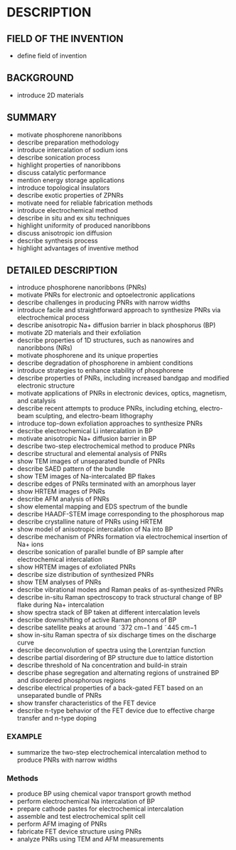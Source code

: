 # DESCRIPTION

## FIELD OF THE INVENTION

- define field of invention

## BACKGROUND

- introduce 2D materials

## SUMMARY

- motivate phosphorene nanoribbons
- describe preparation methodology
- introduce intercalation of sodium ions
- describe sonication process
- highlight properties of nanoribbons
- discuss catalytic performance
- mention energy storage applications
- introduce topological insulators
- describe exotic properties of ZPNRs
- motivate need for reliable fabrication methods
- introduce electrochemical method
- describe in situ and ex situ techniques
- highlight uniformity of produced nanoribbons
- discuss anisotropic ion diffusion
- describe synthesis process
- highlight advantages of inventive method

## DETAILED DESCRIPTION

- introduce phosphorene nanoribbons (PNRs)
- motivate PNRs for electronic and optoelectronic applications
- describe challenges in producing PNRs with narrow widths
- introduce facile and straightforward approach to synthesize PNRs via electrochemical process
- describe anisotropic Na+ diffusion barrier in black phosphorus (BP)
- motivate 2D materials and their exfoliation
- describe properties of 1D structures, such as nanowires and nanoribbons (NRs)
- motivate phosphorene and its unique properties
- describe degradation of phosphorene in ambient conditions
- introduce strategies to enhance stability of phosphorene
- describe properties of PNRs, including increased bandgap and modified electronic structure
- motivate applications of PNRs in electronic devices, optics, magnetism, and catalysis
- describe recent attempts to produce PNRs, including etching, electro-beam sculpting, and electro-beam lithography
- introduce top-down exfoliation approaches to synthesize PNRs
- describe electrochemical Li intercalation in BP
- motivate anisotropic Na+ diffusion barrier in BP
- describe two-step electrochemical method to produce PNRs
- describe structural and elemental analysis of PNRs
- show TEM images of unseparated bundle of PNRs
- describe SAED pattern of the bundle
- show TEM images of Na-intercalated BP flakes
- describe edges of PNRs terminated with an amorphous layer
- show HRTEM images of PNRs
- describe AFM analysis of PNRs
- show elemental mapping and EDS spectrum of the bundle
- describe HAADF-STEM image corresponding to the phosphorous map
- describe crystalline nature of PNRs using HRTEM
- show model of anisotropic intercalation of Na into BP
- describe mechanism of PNRs formation via electrochemical insertion of Na+ ions
- describe sonication of parallel bundle of BP sample after electrochemical intercalation
- show HRTEM images of exfoliated PNRs
- describe size distribution of synthesized PNRs
- show TEM analyses of PNRs
- describe vibrational modes and Raman peaks of as-synthesized PNRs
- describe in-situ Raman spectroscopy to track structural change of BP flake during Na+ intercalation
- show spectra stack of BP taken at different intercalation levels
- describe downshifting of active Raman phonons of BP
- describe satellite peaks at around ˜372 cm−1 and ˜445 cm−1
- show in-situ Raman spectra of six discharge times on the discharge curve
- describe deconvolution of spectra using the Lorentzian function
- describe partial disordering of BP structure due to lattice distortion
- describe threshold of Na concentration and build-in strain
- describe phase segregation and alternating regions of unstrained BP and disordered phosphorous regions
- describe electrical properties of a back-gated FET based on an unseparated bundle of PNRs
- show transfer characteristics of the FET device
- describe n-type behavior of the FET device due to effective charge transfer and n-type doping

### EXAMPLE

- summarize the two-step electrochemical intercalation method to produce PNRs with narrow widths

### Methods

- produce BP using chemical vapor transport growth method
- perform electrochemical Na intercalation of BP
- prepare cathode pastes for electrochemical intercalation
- assemble and test electrochemical split cell
- perform AFM imaging of PNRs
- fabricate FET device structure using PNRs
- analyze PNRs using TEM and AFM measurements

